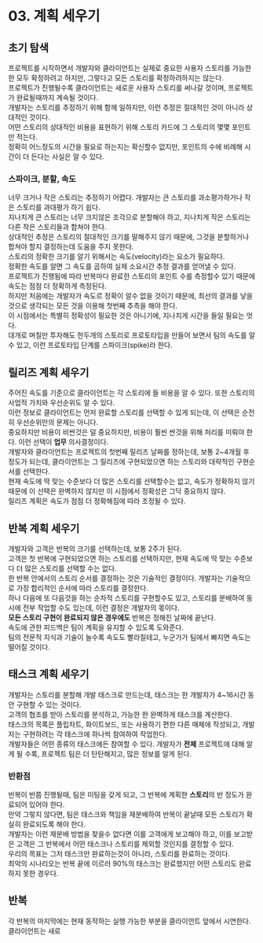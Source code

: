 # 03. 계획 세우기

## 초기 탐색
프로젝트를 시작하면서 개발자와 클라이언트는 실제로 중요한 사용자 스토리를 가능한 한 모두 확정하려고 하지만, 그렇다고 모든 스토리를 확정하려하지는 않는다.  
프로젝트가 진행될수록 클라이언트는 새로운 사용자 스토리를 써나갈 것이며, 프로젝트가 완료될때까지 계속될 것이다.  
개발자는 스토리를 추정하기 위해 함께 일하지만, 이런 추정은 절대적인 것이 아니라 상대적인 것이다.  
어떤 스토리의 상대적인 비용을 표현하기 위해 스토리 카드에 그 스토리의 몇몇 포인트만 적는다.  
정확히 어느정도의 시간을 필요로 하는지는 확신할수 없지만, 포인트의 수에 비례해 시간이 더 든다는 사실은 알 수 있다.  

### 스파이크, 분할, 속도
너무 크거나 작은 스토리는 추정하기 어렵다. 개발자는 큰 스토리를 과소평가하거나 작은 스토리를 과대평가 하기 쉽다.  
지나치게 큰 스토리는 너무 크지않은 조각으로 분할해야 하고, 지나치게 작은 스토리는 다른 작은 스토리들과 합쳐야 한다.  
상대적인 추정은 스토리의 절대적인 크기를 말해주지 않기 때문에, 그것을 분할하거나 합쳐야 할지 결정하는데 도움을 주지 못한다.  
스토리의 정확한 크기를 알기 위해서는 속도(velocity)라는 요소가 필요하다.  
정확한 속도를 알면 그 속도를 곱하여 실제 소요시간 추정 결과를 얻어낼 수 있다.  
프로젝트가 진행됨에 따라 반복마다 완료한 스토리의 포인트 수를 측정할수 있기 때문에 속도는 점점 더 정확하게 측정된다.  
하지만 처음에는 개발자가 속도르 정확이 알수 없을 것이기 때문에, 최선의 결과를 낳을 것으로 생각되는 모든 것을 이용해 첫번째 추측을 해야 한다.  
이 시점에서는 특별히 정확성이 필요한 것은 아니기에, 지나치게 시간을 들일 필요는 엇다.  
대개로 며칠만 투자해도 한두개의 스토리로 프로토타입을 만들어 보면서 팀의 속도를 알 수 있고, 이런 프로토타입 단계를 스파이크(spike)라 한다.  

## 릴리즈 계획 세우기
주어진 속도를 기준으로 클라이언트는 각 스토리에 들 비용을 알 수 있다. 또한 스토리의 사업적 가치와 우선순위도 알 수 있다.  
이런 정보로 클라이언트는 먼저 완료할 스토리를 선택할 수 있게 되는데, 이 선택은 순전히 우선순위만의 문제는 아니다.  
중요하지만 비용이 비싼것은 덜 중요하지만, 비용이 훨씬 싼것을 위해 처리를 미뤄야 한다. 이런 선택이 **업무** 의사결정이다.  
개발자와 클라이언트는 프로젝트의 첫번째 릴리즈 날짜를 정하는데, 보통 2~4개월 후 정도가 되는데, 클라이언트는 그 릴리즈에 구현되었으면 하는 스토리와 대략적인 구현순서를 선택한다.  
현재 속도에 딱 맞는 수준보다 더 많은 스토리를 선택할수는 없고, 속도가 정확하지 않기 때문에 이 선택은 완벽하지 않지만 이 시점에서 정확성은 그닥 중요하지 않다.  
릴리즈 계획은 속도가 점점 더 정확해짐에 따라 조정될 수 있다.  

## 반복 계획 세우기
개발자와 고객은 반복의 크기를 선택하는데, 보통 2주가 된다.  
고객은 첫 반복에 구현되었으면 하는 스토리를 선택하지만, 현재 속도에 딱 맞는 수준보다 더 많은 스토리를 선택할 수는 없다.  
한 반복 안에서의 스토리 순서를 결정하는 것은 기술적인 결정이다. 개발자는 기술적으로 가장 합리적인 순서에 따라 스토리를 결정한다.  
하나 다음에 또 다음것을 하는 순차적 스토리를 구현할수도 있고, 스토리를 분배하여 동시에 전부 작업할 수도 있는데, 이런 결정은 개발자의 몫이다.  
**모든 스토리 구현이 완료되지 않은 경우에도** 반복은 정해진 날짜에 끝난다.  
속도에 관한 피드백은 팀이 계획을 유지할 수 있도록 도와준다.  
팀의 전문적 지식과 기술이 늘수록 속도도 빨라질테고, 누군가가 팀에서 빠지면 속도는 떨어질 것이다.  

## 태스크 계획 세우기
개발자는 스토리를 분할해 개발 태스크로 만드는데, 태스크는 한 개발자가 4~16시간 동안 구현할 수 있는 것이다.  
고객의 협조를 받아 스토리를 분석하고, 가능한 한 완벽하게 태스크를 계산한다.  
태스크의 목록은 플립차트, 화이트보드, 또는 사용하기 편한 다른 매체에 작성되고, 개발자는 구현하려는 각 태스크에 하나씩 참여하여 작업한다.  
개발자들은 어떤 종류의 태스크에든 참여할 수 있다. 개발자가 **전체** 프로젝트에 대해 알게 될 수록, 프로젝트 팀은 더 탄탄해지고, 많은 정보를 알게 된다.  

### 반환점
반복이 반쯤 진행될때, 팀은 미팅을 갖게 되고, 그 반복에 계획한 **스토리**의 반 정도가 완료되어 있어야 한다.  
만약 그렇지 않다면, 팀은 태스크와 책임을 재분배하여 반복이 끝날때 모든 스토리가 확실히 완료되도록 해야 한다.  
개발자는 이런 재분배 방법을 찾을수 없다면 이를 고객에게 보고해야 하고, 이를 보고받은 고객은 그 반복에서 어떤 태스크나 스토리를 제외할 것인지를 결정할 수 있다.  
우리의 목표는 그저 태스크만 완료하는것이 아니라, 스토리를 완료하는 것이다.  
최악의 시나리오는 반복 끝에 이르러 90%의 태스크는 완료했지만 어떤 스토리도 완료하지 못한 경우다.  

## 반복
각 반복의 마지막에는 현재 동작하는 실행 가능한 부분을 클라이언트 앞에서 시연한다.  
클라이언트는 새로 



